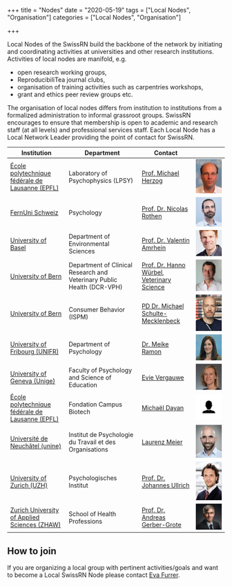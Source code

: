 +++
title = "Nodes"
date = "2020-05-19"
tags = ["Local Nodes", "Organisation"]
categories = ["Local Nodes", "Organisation"]

+++

Local Nodes of the SwissRN build the backbone of the network by initiating and coordinating activities at universities and other research institutions. Activities of local nodes are manifold, e.g.

* open research working groups,
* ReproducibiliTea journal clubs,
* organisation of training activities such as carpentries workshops,
* grant and ethics peer review groups etc.

The organisation of local nodes differs from institution to institutions from a formalized administration to informal grassroot groups. SwissRN encourages to ensure that membership is open to academic and research staff (at all levels) and professional services staff. Each Local Node has a Local Network Leader providing the point of contact for SwissRN.

Institution |  Department |   Contact   |  |
--------------|---|-------------|---|
[&Eacute;cole polytechnique f&eacute;d&eacute;rale de Lausanne (EPFL)](https://www.epfl.ch/en/) | Laboratory of Psychophysics (LPSY) | [Prof. Michael Herzog](https://www.epfl.ch/labs/lpsy/team/herzog/)| ![Michael Herzog](./../img/pic_MichaelHerzog.jpg)  |
[FernUni Schweiz](https://fernuni.ch)| Psychology | [Prof. Dr. Nicolas Rothen](https://fernuni.ch/forschung/forschung-fakultaeten/psychologie/forschungsgruppe-nicolas-rothen/nicolas-rothen/) | ![Nicoals Rothern](./../img/pic_NicolasRothen.jpg)  |
[University of Basel](https://www.unibas.ch/en.html)| Department of Environmental Sciences| [Prof. Dr. Valentin Amrhein](https://duw.unibas.ch/en/persons/valentin-amrhein-2310/) | ![Valentin Amrhein](./../img/pic_ValentinAmrhein.jpeg)  |
[University of Bern](https://www.unibe.ch/index_eng.html)| Department of Clinical Research and Veterinary Public Health (DCR-VPH)| [Prof. Dr. Hanno W&uuml;rbel, Veterinary Science](https://www.dcr-vph.unibe.ch/ueber_uns/personen/prof_dr_wuerbel_hanno/index_ger.html) |![Hanno W&uuml;rbel](./../img/pic_HannoWuerbel.jpg)  |
[University of Bern](https://www.unibe.ch/index_eng.html)| Consumer Behavior (ISPM) | [PD Dr. Michael Schulte-Mecklenbeck](https://www.consumer.imu.unibe.ch/ueber_uns/team/pd_dr_schulte_mecklenbeck_michael/index_ger.html) | ![Michael Schulte-Mecklenbeck](./../img/pic_MichaelSchulte-Mecklenbeck.jpg)  |
[University of Fribourg (UNIFR)](https://www.unifr.ch/home/en.html)| Department of Psychology | [Dr. Meike Ramon](https://www3.unifr.ch/psycho/de/departement/mitarbeitende/dept/people/185474/78b81) | ![Meike Ramon](./../img/pic_MeikeRamon.jpg)  |
[University of Geneva (Unige)](https://unige.ch)| Faculty of Psychology and Science of Education | [Evie Vergauwe](https://neurocenter-unige.ch/research-groups/evie-vergauwe/) | ![Evie Vergauwe](./../img/pic_Evie_Vergauwe.jpeg)  |
[&Eacute;cole polytechnique f&eacute;d&eacute;rale de Lausanne (EPFL)](https://www.epfl.ch/en/) | Fondation Campus Biotech | [Micha&euml;l Dayan](https://people.epfl.ch/michael.dayan) | ![Michael Dayan](./../img/pic_MichaelDayan.svg)  |
[Universit&eacute; de Neuch&acirc;tel (unine)](https://www.unine.ch/unine/home.html)| Institut de Psychologie du Travail et des Organisations | [Laurenz Meier](https://www.unine.ch/ipto/home/collaborateurstrices/laurenzmeier.html) |![Laurenz Meier](./../img/pic_LaurenzMeier.png)  |
[University of Zurich (UZH)](https://www.uzh.ch/en.html)| Psychologisches Institut | [Prof. Dr. Johannes Ullrich](https://www.psychologie.uzh.ch/de/bereiche/sob/sozpsy/Team1/jullrich.html) |![Johannes Ullrich](./../img/pic_JohannesUllrich.jpg)  |
[Zurich University of Applied Sciences (ZHAW)](https://www.zhaw.ch/en/university/)| School of Health Professions | [Prof. Dr. Andreas Gerber-Grote](https://www.zhaw.ch/de/ueber-uns/person/gerd/) |![Andreas Gerber-Grote](./../img/pic_AndreasGerber-Grote.jpg)  |


## How to join
If you are organizing a local group with pertinent activities/goals and want to become a Local SwissRN Node please contact [Eva Furrer](mailto:eva.furrer@uzh.ch).
